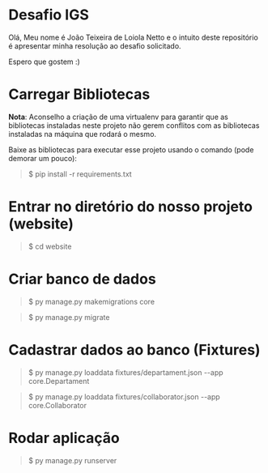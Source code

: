 
# Desafio IGS

Olá, Meu nome é João Teixeira de Loiola Netto e o intuito deste repositório é apresentar minha resolução ao desafio solicitado.

Espero que gostem :)
	
# Carregar Bibliotecas

**Nota**: Aconselho a criação de uma virtualenv para garantir que as bibliotecas instaladas neste projeto não gerem conflitos com as bibliotecas instaladas na máquina que rodará o mesmo.

Baixe as bibliotecas para executar esse projeto usando o comando (pode demorar um pouco):
> $ pip install -r requirements.txt

# Entrar no diretório do nosso projeto (website)
> $ cd website
	
# Criar banco de dados

> $ py manage.py makemigrations core

> $ py manage.py migrate


# Cadastrar dados ao banco (Fixtures)

> $ py manage.py loaddata fixtures/departament.json --app core.Departament
 
> $ py manage.py loaddata fixtures/collaborator.json --app core.Collaborator


# Rodar aplicação
> $ py manage.py runserver

